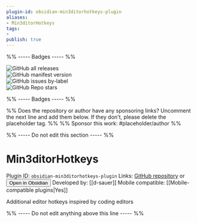 ```yaml
---
plugin-id: obsidian-min3ditorhotkeys-plugin
aliases:
- Min3ditorHotkeys
tags: 
- 
publish: true
---
```


%% ----- Badges ----- %%

![GitHub all releases](https://img.shields.io/github/downloads/d-sauer/Obsidian-Min3ditorHotkeys-plugin/total?color=573E7A&logo=github&style=for-the-badge)   
![GitHub manifest version](https://img.shields.io/github/manifest-json/v/d-sauer/Obsidian-Min3ditorHotkeys-plugin?color=573E7A&logo=github&style=for-the-badge)   
![GitHub issues by-label](https://img.shields.io/github/issues/d-sauer/Obsidian-Min3ditorHotkeys-plugin/help%20wanted?color=573E7A&logo=github&style=for-the-badge)   
![GitHub Repo stars](https://img.shields.io/github/stars/d-sauer/Obsidian-Min3ditorHotkeys-plugin?color=573E7A&logo=github&style=for-the-badge)

%% ----- Badges ----- %%

%% Does the repository or author have any sponsoring links? Uncomment the next line and add them below. If they don't, please delete the placeholder tag. %%
%% Sponsor this work: #placeholder/author %%

%% ----- Do not edit this section ----- %%

# Min3ditorHotkeys

Plugin ID: `obsidian-min3ditorhotkeys-plugin`
Links: [GitHub repository](https://github.com/d-sauer/Obsidian-Min3ditorHotkeys-plugin) or [<button id=HH>Open in Obsidian</button>](obsidian://goto-plugin?id=obsidian-min3ditorhotkeys-plugin)
Developed by: [[d-sauer]]
Mobile compatible: [[Mobile-compatible plugins|Yes]]

Additional editor hotkeys inspired by coding editors

%% ----- Do not edit anything above this line ----- %% 
